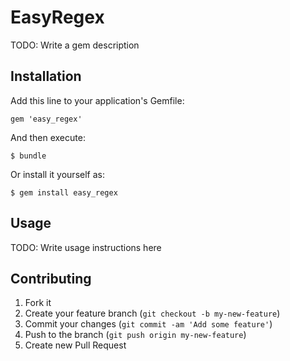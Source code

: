# EasyRegex

TODO: Write a gem description

## Installation

Add this line to your application's Gemfile:

    gem 'easy_regex'

And then execute:

    $ bundle

Or install it yourself as:

    $ gem install easy_regex

## Usage

TODO: Write usage instructions here

## Contributing

1. Fork it
2. Create your feature branch (`git checkout -b my-new-feature`)
3. Commit your changes (`git commit -am 'Add some feature'`)
4. Push to the branch (`git push origin my-new-feature`)
5. Create new Pull Request

